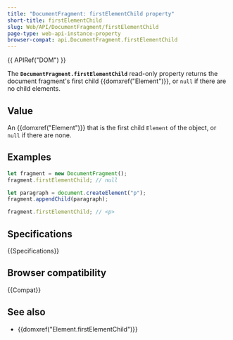 ```yaml
---
title: "DocumentFragment: firstElementChild property"
short-title: firstElementChild
slug: Web/API/DocumentFragment/firstElementChild
page-type: web-api-instance-property
browser-compat: api.DocumentFragment.firstElementChild
---
```


{{ APIRef("DOM") }}

The **`DocumentFragment.firstElementChild`** read-only property
returns the document fragment's first child {{domxref("Element")}}, or `null` if there
are no child elements.

## Value

An {{domxref("Element")}} that is the first child `Element` of the object, or `null` if there are none.

## Examples

```js
let fragment = new DocumentFragment();
fragment.firstElementChild; // null

let paragraph = document.createElement("p");
fragment.appendChild(paragraph);

fragment.firstElementChild; // <p>
```

## Specifications

{{Specifications}}

## Browser compatibility

{{Compat}}

## See also

- {{domxref("Element.firstElementChild")}}
